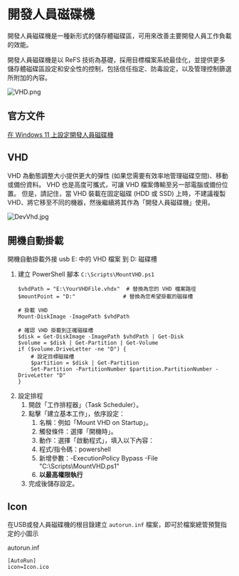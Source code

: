 # 開發人員磁碟機

開發人員磁碟機是一種新形式的儲存體磁碟區，可用來改善主要開發人員工作負載的效能。

開發人員磁碟機是以 ReFS 技術為基礎，採用目標檔案系統最佳化，並提供更多儲存體磁碟區設定和安全性的控制，包括信任指定、防毒設定，以及管理控制篩選所附加的內容。

![VHD.png](VHD.png)

## 官方文件
[在 Windows 11 上設定開發人員磁碟機](https://learn.microsoft.com/zh-tw/windows/dev-drive/#how-to-choose-between-using-a-disk-partition-or-vhd)

## VHD
VHD 為動態調整大小提供更大的彈性 (如果您需要有效率地管理磁碟空間)、移動或備份資料。 VHD 也是高度可攜式，可讓 VHD 檔案傳輸至另一部電腦或備份位置。 但是，請記住，當 VHD 裝載在固定磁碟 (HDD 或 SSD) 上時，不建議複製 VHD、將它移至不同的機器，然後繼續將其作為「開發人員磁碟機」使用。

![DevVhd.jpg](DevVhd.jpg)

## 開機自動掛載
開機自動掛載外接 usb E: 中的 VHD 檔案 到 D: 磁碟槽

1. 建立 PowerShell 腳本 `C:\Scripts\MountVHD.ps1`
    ```shell
    $vhdPath = "E:\YourVHDFile.vhdx"  # 替換為您的 VHD 檔案路徑
    $mountPoint = "D:"               # 替換為您希望掛載的磁碟槽
    
    # 掛載 VHD
    Mount-DiskImage -ImagePath $vhdPath
    
    # 確認 VHD 掛載到正確磁碟槽
    $disk = Get-DiskImage -ImagePath $vhdPath | Get-Disk
    $volume = $disk | Get-Partition | Get-Volume
    if ($volume.DriveLetter -ne "D") {
        # 設定目標磁碟槽
        $partition = $disk | Get-Partition
        Set-Partition -PartitionNumber $partition.PartitionNumber -DriveLetter "D"
    }
    ```
2. 設定排程
    1. 開啟「工作排程器」（Task Scheduler）。
    2. 點擊「建立基本工作」，依序設定：
        1. 名稱：例如「Mount VHD on Startup」。
        2. 觸發條件：選擇「開機時」。
        3. 動作：選擇「啟動程式」，填入以下內容：
        4. 程式/指令碼：powershell
        5. 新增參數：-ExecutionPolicy Bypass -File "C:\Scripts\MountVHD.ps1"
        6. **以最高權限執行**
    3. 完成後儲存設定。

## Icon
在USB或發人員磁碟機的根目錄建立 `autorun.inf` 檔案，即可於檔案總管預覽指定的小圖示

autorun.inf
```
[AutoRun]
icon=Icon.ico
```